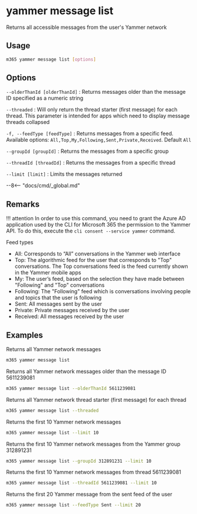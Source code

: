 # yammer message list

Returns all accessible messages from the user's Yammer network

## Usage

```sh
m365 yammer message list [options]
```

## Options

`--olderThanId [olderThanId]`
: Returns messages older than the message ID specified as a numeric string

`--threaded`
: Will only return the thread starter (first message) for each thread. This parameter is intended for apps which need to display message threads collapsed

`-f, --feedType [feedType]`
: Returns messages from a specific feed. Available options: `All,Top,My,Following,Sent,Private,Received`. Default `All`

`--groupId [groupId]`
: Returns the messages from a specific group

`--threadId [threadId]`
: Returns the messages from a specific thread

`--limit [limit]`
: Limits the messages returned

--8<-- "docs/cmd/_global.md"

## Remarks

!!! attention
    In order to use this command, you need to grant the Azure AD application used by the CLI for Microsoft 365 the permission to the Yammer API. To do this, execute the `cli consent --service yammer` command.

Feed types

- All: Corresponds to “All” conversations in the Yammer web interface
- Top: The algorithmic feed for the user that corresponds to "Top" conversations. The Top conversations feed is the feed currently shown in the Yammer mobile apps
- My: The user’s feed, based on the selection they have made between "Following" and "Top" conversations
- Following: The "Following" feed which is conversations involving people and topics that the user is following
- Sent: All messages sent by the user
- Private: Private messages received by the user
- Received: All messages received by the user

## Examples

Returns all Yammer network messages

```sh
m365 yammer message list
```

Returns all Yammer network messages older than the message ID 5611239081

```sh
m365 yammer message list --olderThanId 5611239081
```

Returns all Yammer network thread starter (first message) for each thread

```sh
m365 yammer message list --threaded
```

Returns the first 10 Yammer network messages

```sh
m365 yammer message list --limit 10
```

Returns the first 10 Yammer network messages from the Yammer group 312891231

```sh
m365 yammer message list --groupId 312891231 --limit 10
```

Returns the first 10 Yammer network messages from thread 5611239081

```sh
m365 yammer message list --threadId 5611239081 --limit 10
```

Returns the first 20 Yammer message from the sent feed of the user

```sh
m365 yammer message list --feedType Sent --limit 20
```
